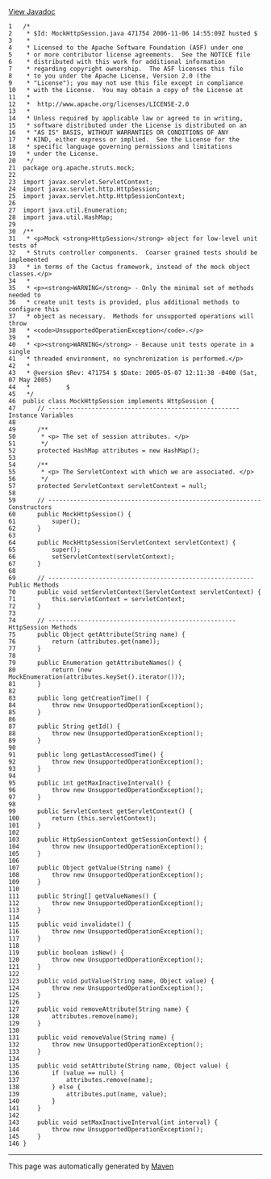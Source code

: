 [View Javadoc](../../../../../apidocs/org/apache/struts/mock/MockHttpSession.html.md)


    1   /*
    2    * $Id: MockHttpSession.java 471754 2006-11-06 14:55:09Z husted $
    3    *
    4    * Licensed to the Apache Software Foundation (ASF) under one
    5    * or more contributor license agreements.  See the NOTICE file
    6    * distributed with this work for additional information
    7    * regarding copyright ownership.  The ASF licenses this file
    8    * to you under the Apache License, Version 2.0 (the
    9    * "License"); you may not use this file except in compliance
    10   * with the License.  You may obtain a copy of the License at
    11   *
    12   *  http://www.apache.org/licenses/LICENSE-2.0
    13   *
    14   * Unless required by applicable law or agreed to in writing,
    15   * software distributed under the License is distributed on an
    16   * "AS IS" BASIS, WITHOUT WARRANTIES OR CONDITIONS OF ANY
    17   * KIND, either express or implied.  See the License for the
    18   * specific language governing permissions and limitations
    19   * under the License.
    20   */
    21  package org.apache.struts.mock;
    22  
    23  import javax.servlet.ServletContext;
    24  import javax.servlet.http.HttpSession;
    25  import javax.servlet.http.HttpSessionContext;
    26  
    27  import java.util.Enumeration;
    28  import java.util.HashMap;
    29  
    30  /**
    31   * <p>Mock <strong>HttpSession</strong> object for low-level unit tests of
    32   * Struts controller components.  Coarser grained tests should be implemented
    33   * in terms of the Cactus framework, instead of the mock object classes.</p>
    34   *
    35   * <p><strong>WARNING</strong> - Only the minimal set of methods needed to
    36   * create unit tests is provided, plus additional methods to configure this
    37   * object as necessary.  Methods for unsupported operations will throw
    38   * <code>UnsupportedOperationException</code>.</p>
    39   *
    40   * <p><strong>WARNING</strong> - Because unit tests operate in a single
    41   * threaded environment, no synchronization is performed.</p>
    42   *
    43   * @version $Rev: 471754 $ $Date: 2005-05-07 12:11:38 -0400 (Sat, 07 May 2005)
    44   *          $
    45   */
    46  public class MockHttpSession implements HttpSession {
    47      // ----------------------------------------------------- Instance Variables
    48  
    49      /**
    50       * <p> The set of session attributes. </p>
    51       */
    52      protected HashMap attributes = new HashMap();
    53  
    54      /**
    55       * <p> The ServletContext with which we are associated. </p>
    56       */
    57      protected ServletContext servletContext = null;
    58  
    59      // ----------------------------------------------------------- Constructors
    60      public MockHttpSession() {
    61          super();
    62      }
    63  
    64      public MockHttpSession(ServletContext servletContext) {
    65          super();
    66          setServletContext(servletContext);
    67      }
    68  
    69      // --------------------------------------------------------- Public Methods
    70      public void setServletContext(ServletContext servletContext) {
    71          this.servletContext = servletContext;
    72      }
    73  
    74      // ---------------------------------------------------- HttpSession Methods
    75      public Object getAttribute(String name) {
    76          return (attributes.get(name));
    77      }
    78  
    79      public Enumeration getAttributeNames() {
    80          return (new MockEnumeration(attributes.keySet().iterator()));
    81      }
    82  
    83      public long getCreationTime() {
    84          throw new UnsupportedOperationException();
    85      }
    86  
    87      public String getId() {
    88          throw new UnsupportedOperationException();
    89      }
    90  
    91      public long getLastAccessedTime() {
    92          throw new UnsupportedOperationException();
    93      }
    94  
    95      public int getMaxInactiveInterval() {
    96          throw new UnsupportedOperationException();
    97      }
    98  
    99      public ServletContext getServletContext() {
    100         return (this.servletContext);
    101     }
    102 
    103     public HttpSessionContext getSessionContext() {
    104         throw new UnsupportedOperationException();
    105     }
    106 
    107     public Object getValue(String name) {
    108         throw new UnsupportedOperationException();
    109     }
    110 
    111     public String[] getValueNames() {
    112         throw new UnsupportedOperationException();
    113     }
    114 
    115     public void invalidate() {
    116         throw new UnsupportedOperationException();
    117     }
    118 
    119     public boolean isNew() {
    120         throw new UnsupportedOperationException();
    121     }
    122 
    123     public void putValue(String name, Object value) {
    124         throw new UnsupportedOperationException();
    125     }
    126 
    127     public void removeAttribute(String name) {
    128         attributes.remove(name);
    129     }
    130 
    131     public void removeValue(String name) {
    132         throw new UnsupportedOperationException();
    133     }
    134 
    135     public void setAttribute(String name, Object value) {
    136         if (value == null) {
    137             attributes.remove(name);
    138         } else {
    139             attributes.put(name, value);
    140         }
    141     }
    142 
    143     public void setMaxInactiveInterval(int interval) {
    144         throw new UnsupportedOperationException();
    145     }
    146 }

------------------------------------------------------------------------

This page was automatically generated by [Maven](http://maven.apache.org/)
